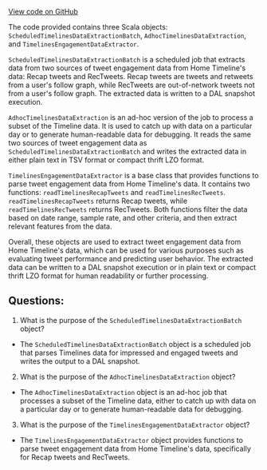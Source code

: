 [View code on GitHub](https://github.com/misbahsy/the-algorithm/src/scala/com/twitter/simclusters_v2/scalding/evaluation/EvaluationReferenceDataExtraction.scala)

The code provided contains three Scala objects: `ScheduledTimelinesDataExtractionBatch`, `AdhocTimelinesDataExtraction`, and `TimelinesEngagementDataExtractor`. 

`ScheduledTimelinesDataExtractionBatch` is a scheduled job that extracts data from two sources of tweet engagement data from Home Timeline's data: Recap tweets and RecTweets. Recap tweets are tweets and retweets from a user's follow graph, while RecTweets are out-of-network tweets not from a user's follow graph. The extracted data is written to a DAL snapshot execution. 

`AdhocTimelinesDataExtraction` is an ad-hoc version of the job to process a subset of the Timeline data. It is used to catch up with data on a particular day or to generate human-readable data for debugging. It reads the same two sources of tweet engagement data as `ScheduledTimelinesDataExtractionBatch` and writes the extracted data in either plain text in TSV format or compact thrift LZO format. 

`TimelinesEngagementDataExtractor` is a base class that provides functions to parse tweet engagement data from Home Timeline's data. It contains two functions: `readTimelinesRecapTweets` and `readTimelinesRecTweets`. `readTimelinesRecapTweets` returns Recap tweets, while `readTimelinesRecTweets` returns RecTweets. Both functions filter the data based on date range, sample rate, and other criteria, and then extract relevant features from the data. 

Overall, these objects are used to extract tweet engagement data from Home Timeline's data, which can be used for various purposes such as evaluating tweet performance and predicting user behavior. The extracted data can be written to a DAL snapshot execution or in plain text or compact thrift LZO format for human readability or further processing.
## Questions: 
 1. What is the purpose of the `ScheduledTimelinesDataExtractionBatch` object?
- The `ScheduledTimelinesDataExtractionBatch` object is a scheduled job that parses Timelines data for impressed and engaged tweets and writes the output to a DAL snapshot.

2. What is the purpose of the `AdhocTimelinesDataExtraction` object?
- The `AdhocTimelinesDataExtraction` object is an ad-hoc job that processes a subset of the Timeline data, either to catch up with data on a particular day or to generate human-readable data for debugging.

3. What is the purpose of the `TimelinesEngagementDataExtractor` object?
- The `TimelinesEngagementDataExtractor` object provides functions to parse tweet engagement data from Home Timeline's data, specifically for Recap tweets and RecTweets.
